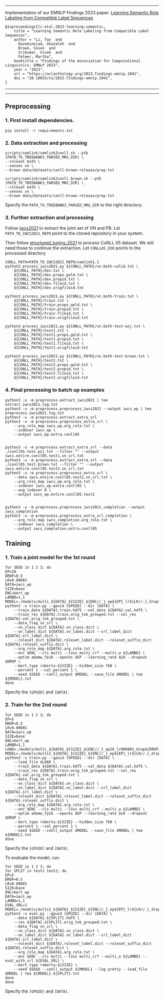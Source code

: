 
---

Implementation of our EMNLP Findings 2023 paper: [Learning Semantic Role Labeling from Compatible Label Sequences](https://aclanthology.org/2023.findings-emnlp.1041/)
```
@inproceedings{li-etal-2023-learning-semantic,
    title = "Learning Semantic Role Labeling from Compatible Label Sequences",
    author = "Li, Tao  and
      Kazeminejad, Ghazaleh  and
      Brown, Susan  and
      Srikumar, Vivek  and
      Palmer, Martha",
    booktitle = "Findings of the Association for Computational Linguistics: EMNLP 2023",
    year = "2023",
    url = "https://aclanthology.org/2023.findings-emnlp.1041",
    doi = "10.18653/v1/2023.findings-emnlp.1041",
}
```
---

-----

## Preprocessing

### 1. First install dependencies.
```
pip install -r requirements.txt
```

### 2. Data extraction and processing
```
scripts/semlink/semlink2conll.sh --ptb [PATH_TO_TREEBANK3_PARSED_MRG_DIR] \
--roleset both \
--senses vn \
--brown data/datasets/conll-brown-release/prop.txt

scripts/semlink/semlink2conll_brown.sh --ptb [PATH_TO_TREEBANK3_PARSED_MRG_DIR] \
--roleset both \
--senses vn \
--brown data/datasets/conll-brown-release/prop.txt
```
Specify the `PATH_TO_TREEBANK3_PARSED_MRG_DIR` to the right directory.

### 3. Further extraction and processing

Follow [iwcs2021](https://github.com/jgung/verbnet-parsing-iwcs-2021) to extract the joint set of VN and PB.
Let `PATH_TO_IWCS2021_REPO` point to the cloned repository in your system.

Then follow [structured_tuning_2021](https://github.com/utahnlp/structured_tuning_srl) to process CoNLL 05 dataset. We will need those to continue the extraction.
Let `CONLL05_DIR` points to the processed directory


```
CONLL_PATH=PATH_TO_IWCS2021_REPO/semlink1.1
python3 process_iwcs2021.py ${CONLL_PATH}/vn.both-valid.txt \
	${CONLL_PATH}/dev.txt \
	${CONLL_PATH}/dev.props.gold.txt \
 	${CONLL_PATH}/dev.propid.txt \
 	${CONLL_PATH}/dev.fileid.txt \
 	${CONLL_PATH}/dev.origfileid.txt

python3 process_iwcs2021.py ${CONLL_PATH}/vn.both-train.txt \
	${CONLL_PATH}/train.txt \
	${CONLL_PATH}/train.props.gold.txt \
 	${CONLL_PATH}/train.propid.txt \
 	${CONLL_PATH}/train.fileid.txt \
 	${CONLL_PATH}/train.origfileid.txt

python3 process_iwcs2021.py ${CONLL_PATH}/vn.both-test-wsj.txt \
	${CONLL_PATH}/test1.txt \
	${CONLL_PATH}/test1.props.gold.txt \
 	${CONLL_PATH}/test1.propid.txt \
 	${CONLL_PATH}/test1.fileid.txt \
 	${CONLL_PATH}/test1.origfileid.txt

python3 process_iwcs2021.py ${CONLL_PATH}/vn.both-test-brown.txt \
	${CONLL_PATH}/test2.txt \
	${CONLL_PATH}/test2.props.gold.txt \
 	${CONLL_PATH}/test2.propid.txt \
 	${CONLL_PATH}/test2.fileid.txt \
 	${CONLL_PATH}/test2.origfileid.txt
```


### 4. Final processing to batch up examples

```
python3 -u -m preprocess.extract_iwcs2021 | tee extract.iwcs2021.log.txt
python3 -u -m preprocess.preprocess_iwcs2021 --output iwcs_wp | tee preprocess.iwcs2021.log.txt
python3 -u -m preprocess.extract_extra_srl
python3 -u -m preprocess.preprocess_extra_srl \
	--arg_role_map iwcs_wp.arg_role.txt \
	--indexer iwcs_wp \
	--output iwcs_wp.extra.conll05


python3 -u -m preprocess.extract_extra_srl --data ./conll05.test.wsj.txt --filter "" --output iwcs.entire.conll05.test1.vn_srl.txt
python3 -u -m preprocess.extract_extra_srl --data ./conll05.test.brown.txt --filter "" --output iwcs.entire.conll05.test2.vn_srl.txt
python3 -u -m preprocess.preprocess_extra_srl \
	--data iwcs.entire.conll05.test2.vn_srl.txt \
	--arg_role_map iwcs_wp.arg_role.txt \
	--indexer iwcs_wp.extra.conll05 \
	--aug_indexer 0 \
	--output iwcs_wp.entire.conll05.test2


python3 -u -m preprocess.preprocess_iwcs2021_completion --output iwcs_completion
python3 -u -m preprocess.preprocess_extra_srl_completion \
	--arg_role_map iwcs_completion.arg_role.txt \
	--indexer iwcs_completion \
	--output iwcs_completion.extra.conll05
```


## Training

### 1. Train a joint model for the 1st round
```
for SEED in 1 2 3; do
EP=20
DROP=0.5
LR=0.00003
DATA=iwcs_wp
SIZE=base
ENC=bert_wp
LAMBD=1,1
MODEL=./models/multi_${DATA}_${SIZE}_${ENC//_}_ep${EP}_lr${LR//.}_drop${DROP//.}_multiw${LAMBD//,}_seed${SEED}
python3 -u train.py --gpuid [GPUID] --dir [DATA] \
	--train_data ${DATA}.train.hdf5 --val_data ${DATA}.val.hdf5 \
	--train_res ${DATA}.train.orig_tok_grouped.txt --val_res ${DATA}.val.orig_tok_grouped.txt \
	--data_flag vn_srl \
	--vn_class_dict ${DATA}.vn_class.dict \
	--vn_label_dict ${DATA}.vn_label.dict --srl_label_dict ${DATA}.srl_label.dict \
	--roleset_dict ${DATA}.roleset_label.dict --roleset_suffix_dict ${DATA}.roleset_suffix.dict \
	--arg_role_map ${DATA}.arg_role.txt \
	--enc $ENC --cls multi --loss multi_crf --multi_w ${LAMBD} \
	--optim adamw_fp16 --epochs $EP --learning_rate $LR --dropout $DROP \
	--bert_type roberta-${SIZE} --hidden_size 768 \
	--percent 1 --val_percent 1 \
	--seed $SEED --conll_output $MODEL --save_file $MODEL | tee ${MODEL}.txt
done
```
Specify the `[GPUID]` and `[DATA]`.

### 2. Train for the 2nd round
```
for SEED in 1 2 3; do
EP=5
DROP=0.5
LR=0.00001
DATA=iwcs_wp
SIZE=base
ENC=bert_wp
LAMBD=1,1
LOAD=./models/multi_${DATA}_${SIZE}_${ENC//_}_ep20_lr000003_drop${DROP//.}_multiw${LAMBD//,}_seed${SEED}
MODEL=./models/multi2_${DATA}_${SIZE}_${ENC//_}_ep${EP}_lr${LR//.}_drop${DROP//.}_multiw${LAMBD//,}_seed${SEED}
python3 -u train.py --gpuid [GPUID] --dir [DATA] \
	--load_file $LOAD \
	--train_data ${DATA}.train.hdf5 --val_data ${DATA}.val.hdf5 \
	--train_res ${DATA}.train.orig_tok_grouped.txt --val_res ${DATA}.val.orig_tok_grouped.txt \
	--data_flag vn_srl \
	--vn_class_dict ${DATA}.vn_class.dict \
	--vn_label_dict ${DATA}.vn_label.dict --srl_label_dict ${DATA}.srl_label.dict \
	--roleset_dict ${DATA}.roleset_label.dict --roleset_suffix_dict ${DATA}.roleset_suffix.dict \
	--arg_role_map ${DATA}.arg_role.txt \
	--enc $ENC --cls multi --loss multi_crf --multi_w ${LAMBD} \
	--optim adamw_fp16 --epochs $EP --learning_rate $LR --dropout $DROP \
	--bert_type roberta-${SIZE} --hidden_size 768 \
	--percent 1 --val_percent 1 \
	--seed $SEED --conll_output $MODEL --save_file $MODEL | tee ${MODEL}.txt
done
```
Specify the `[GPUID]` and `[DATA]`.

To evaluate the model, run:
```
for SEED in 1 2 3; do
for SPLIT in test1 test2; do
EP=5
DROP=0.5
LR=0.00001
SIZE=base
ENC=bert_wp
DATA=iwcs_wp
LAMBD=1,1
EVAL_SRL=1
MODEL=./models/multi2_${DATA}_${SIZE}_${ENC//_}_ep${EP}_lr${LR//.}_drop${DROP//.}_multiw${LAMBD//,}_seed${SEED}
python3 -u eval.py --gpuid [GPUID] --dir [DATA] \
	--data ${DATA}.${SPLIT}.hdf5 \
	--res ${DATA}.${SPLIT}.orig_tok_grouped.txt \
	--data_flag vn_srl \
	--vn_class_dict ${DATA}.vn_class.dict \
	--vn_label_dict ${DATA}.vn_label.dict --srl_label_dict ${DATA}.srl_label.dict \
	--roleset_dict ${DATA}.roleset_label.dict --roleset_suffix_dict ${DATA}.roleset_suffix.dict \
	--arg_role_map ${DATA}.arg_role.txt \
	--enc $ENC --cls multi --loss multi_crf --multi_w ${LAMBD} --eval_with_srl ${EVAL_SRL} \
	--bert_type roberta-${SIZE} \
	--seed $SEED --conll_output ${MODEL} --log pretty --load_file $MODEL | tee ${MODEL}.${SPLIT}.txt
done
done
```
Specify the `[GPUID]` and `[DATA]`.
